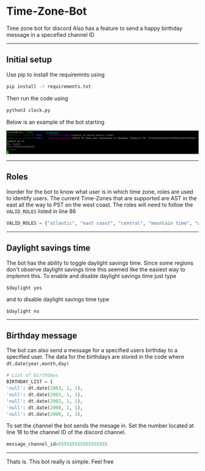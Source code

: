 # Time-Zone-Bot
Time zone bot for discord
Also has a feature to send a happy birthday message in a specefied channel ID

---
## Initial setup

Use pip to install the requiremnts using
```bash
pip install -r requirements.txt
```

Then run the code using 
```bash
python3 clock.py
```

Below is an example of the bot starting

![Example](https://github.com/sirjacob2u/Time-Zone-Bot/blob/main/Starting.png?raw=true "Sucess")

---
## Roles 

Inorder for the bot to know what user is in which time zone, roles are used to identify users. The current Time-Zones that are supported are AST in the east all the way to PST on the west coast. The roles will need to follow the `VALID_ROLES` listed in line 86

```python
VALID_ROLES = {"atlantic", "east coast", "central", "mountain time", "west coast"}
```

---
## Daylight savings time

The bot has the ability to toggle daylight savings time. Since some regions don't observe daylight savings time this seemed like the easiest way to implemnt this. To enable and disable daylight savings time just type 

```
$daylight yes 
```

and to disable daylight savings time type 

```
$daylight no
```

---
## Birthday message 

The bot can also send a message for a specified users birthday to a specified user. The data for the birthdays are stored in the code where  `dt.date(year,month,day)` 

```python
# List of birthdays
BIRTHDAY_LIST = {
'null': dt.date(2003, 1, 1),
'null': dt.date(2003, 1, 1),
'null': dt.date(2002, 1, 1),
'null': dt.date(2000, 1, 1),
'null': dt.date(2000, 1, 1),
```

To set the channel the bot sends the mesage in. Set the number located at line 18 to the channel ID of the discord channel. 

```python
message_channel_id=555555555555555555
```

---

Thats is. This bot really is simple. Feel free 
